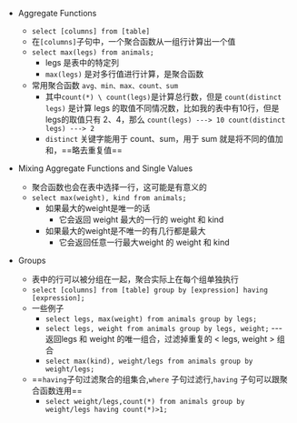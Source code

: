 - Aggregate Functions
	- `select [columns] from [table]`
	- 在`[columns]`子句中，一个聚合函数从一组行计算出一个值
	- `select max(legs) from animals;`
		- legs 是表中的特定列
		- `max(legs)` 是对多行值进行计算，是聚合函数
	- 常用聚合函数 `avg、min、max、count、sum`
		- 其中`count(*) \ count(legs)`是计算总行数，但是 `count(distinct legs)` 是计算 legs 的取值不同情况数，比如我的表中有10行，但是 legs的取值只有 2、4，那么 `count(legs) ---> 10 count(distinct legs) ---> 2`
		- `distinct` 关键字能用于 count、sum，用于 sum 就是将不同的值加和，==略去重复值==


- Mixing Aggregate Functions and Single Values
	- 聚合函数也会在表中选择一行，这可能是有意义的
	- `select max(weight), kind from animals;`
		- 如果最大的weight是唯一的话
			- 它会返回 weight 最大的一行的 weight 和 kind
		- 如果最大的weight是不唯一的有几行都是最大
			- 它会返回任意一行最大weight 的 weight 和 kind

- Groups
	- 表中的行可以被分组在一起，聚合实际上在每个组单独执行
	- `select [columns] from [table] group by [expression] having [expression];`
	- 一些例子
		- `select legs, max(weight) from animals group by legs;`
		- `select legs, weight from animals group by legs, weight;` --- 返回legs 和 weight 的唯一组合，过滤掉重复的 < legs, weight > 组合
		- `select max(kind), weight/legs from animals group by weight/legs;`
	- ==`having`子句过滤聚合的组集合,`where` 子句过滤行,`having` 子句可以跟聚合函数连用==
		- `select weight/legs,count(*) from animals group by weight/legs having count(*)>1;`